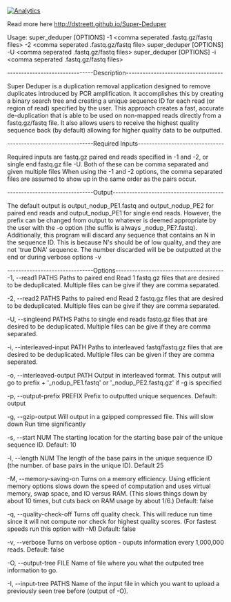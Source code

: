 [![Analytics](https://ga-beacon.appspot.com/UA-62149453-2/Super-Deduper/readme)](https://github.com/igrigorik/ga-beacon)


Read more here http://dstreett.github.io/Super-Deduper


Usage: super_deduper [OPTIONS] -1  <comma seperated .fastq.gz/fastq files> -2 <comma seperated .fastq.gz/fastq file>
	super_deduper [OPTIONS] -U <comma seperated .fastq.gz/fastq files>
	super_deduper [OPTIONS] -i <comma seperated .fastq.gz/fastq files>


-------------------------------Description-----------------------------------

Super Deduper is a duplication removal application designed to remove duplicates
introduced by PCR amplification. It accomplishes this by creating a binary search
tree and creating a unique sequence ID for each read (or region of read) specified
by the user. This approach creates a fast, accurate de-duplication that is able to be
used on non-mapped reads directly from a fastq.gz/fastq file. It also allows users to 
receive the highest quality sequence back (by default) allowing for higher quality
data to be outputted. 


-------------------------------Required Inputs-------------------------------

Required inputs are fastq.gz paired end reads specified in -1 and -2, or single end
fastq.gz file -U. Both of these can be comma separated and given multiple files
When using the -1 and -2 options, the comma separated files are assumed
to show up in the same order as the pairs occur.


-------------------------------Output----------------------------------------


The default output is output_nodup_PE1.fastq and output_nodup_PE2 for paired end reads
and output_nodup_PE1 for single end reads. However, the prefix can be changed
from output to whatever is deemed appropriate by the user with the -o option
(the suffix is always _nodup_PE?.fastq). Additionally, this program will discard
any sequence that contains an N in the sequence ID. This is because N's should be
of low quality, and they are not 'true DNA' sequence. The number discarded will be
be outputted at the end or during verbose options -v


-------------------------------Options---------------------------------------
  -1, --read1 PATHS		Paths to paired end Read 1 fastq.gz files that are desired
		 to be deduplicated. Multiple files can be give if they are comma 
		separated.

  -2, --read2 PATHS		Paths to paired end Read 2 fastq.gz files that are desired
		 to be deduplicated. Multiple files can be give if they are comma 
		separated.

  -U, --singleend PATHS	Paths to single end reads fastq.gz files that are desired
		 to be deduplicated. Multiple files can be give if they are comma 
		separated.

  -i, --interleaved-input PATH Paths to interleaved fastq/fastq.gz files that are desired
		to be deduplicated. Multiple files can be given if they are comma 
		seperated.

  -o, --interleaved-output PATH Output in interleaved format. This output will go to
		prefix + '_nodup_PE1.fastq' or '_nodup_PE2.fastq.gz' if -g is specified

  -p, --output-prefix PREFIX	Prefix to outputted unique sequences. Default: output

  -g, --gzip-output		Will output in a gzipped compressed file. This will slow down
		Run time significantly

  -s, --start NUM		The starting location for the starting base pair of the unique
		sequence ID. Default: 10

  -l, --length NUM		The length of the base pairs in the unique sequence ID (the number.
		of base pairs in the unique ID). Default 25

  -M, --memory-saving-on	Turns on a memory efficiency. Using efficient memory options slows 
		down the speed of computation and uses virtual memory, swap space, and IO versus RAM.
		(This slows things down by about 10 times, but cuts back on RAM usage by about 1/6.)
		Default: false

  -q, --quality-check-off	Turns off quality check. This will reduce run time since it will not
		compute nor check for highest quality scores. (For fastest speeds run this option
		with -M) Default: false

  -v, --verbose		Turns on verbose option - ouputs information every 1,000,000 reads. Default: false

  -O, --output-tree FILE 	Name of file where you what the outputed tree information to go.

  -I, --input-tree PATHS	Name of the input file in which you want to upload a previously
 			seen tree before (output of -O).


